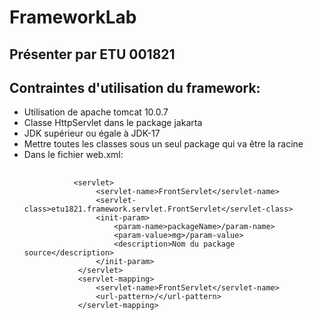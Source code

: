 # FrameworkLab
## Présenter par ETU 001821
## Contraintes d'utilisation du framework:
<ul>
  <li>Utilisation de apache tomcat 10.0.7</li>
  <li>Classe HttpServlet dans le package jakarta</li>
  <li>JDK supérieur ou égale à JDK-17</li>
  <li>Mettre toutes les classes sous un seul package qui va être la racine</li>
  <li>Dans le fichier web.xml:
      <pre>
        <code>
           &lt;servlet&gt;
                &lt;servlet-name&gt;FrontServlet&lt;/servlet-name&gt;
                &lt;servlet-class&gt;etu1821.framework.servlet.FrontServlet&lt;/servlet-class&gt;
                &lt;init-param&gt;
                    &lt;param-name&gt;packageName&gt;/param-name&gt;
                    &lt;param-value&gt;mg&gt;/param-value&gt;
                    &lt;description&gt;Nom du package source&lt;/description&gt;
                &lt;/init-param&gt;
            &lt;/servlet&gt;
            &lt;servlet-mapping&gt;
                &lt;servlet-name&gt;FrontServlet&lt;/servlet-name&gt;
                &lt;url-pattern&gt;/&lt;/url-pattern&gt;
            &lt;/servlet-mapping&gt;
         </code>
       </pre>
  </li>
</ul>
